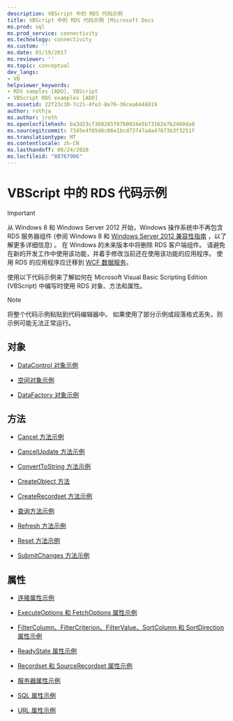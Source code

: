 ```yaml
---
description: VBScript 中的 RDS 代码示例
title: VBScript 中的 RDS 代码示例 |Microsoft Docs
ms.prod: sql
ms.prod_service: connectivity
ms.technology: connectivity
ms.custom: ''
ms.date: 01/19/2017
ms.reviewer: ''
ms.topic: conceptual
dev_langs:
- VB
helpviewer_keywords:
- RDS samples [ADO], VBScript
- VBScript RDS examples [ADO]
ms.assetid: 22f23c30-7c21-4fe3-8e76-36cea6448819
author: rothja
ms.author: jroth
ms.openlocfilehash: ba3d23cf360285f87b0034e5b73162e7b2408da0
ms.sourcegitcommit: 7345e4f05d6c06e1bcd73747a4a47873b3f3251f
ms.translationtype: MT
ms.contentlocale: zh-CN
ms.lasthandoff: 08/24/2020
ms.locfileid: "88767906"
---
```

# <a name="rds-code-examples-in-vbscript"></a>VBScript 中的 RDS 代码示例
> [!IMPORTANT]
>  从 Windows 8 和 Windows Server 2012 开始，Windows 操作系统中不再包含 RDS 服务器组件 (参阅 Windows 8 和 [Windows Server 2012 兼容性指南](https://www.microsoft.com/download/details.aspx?id=27416) ，以了解更多详细信息) 。 在 Windows 的未来版本中将删除 RDS 客户端组件。 请避免在新的开发工作中使用该功能，并着手修改当前还在使用该功能的应用程序。 使用 RDS 的应用程序应迁移到 [WCF 数据服务](https://go.microsoft.com/fwlink/?LinkId=199565)。  
  
 使用以下代码示例来了解如何在 Microsoft Visual Basic Scripting Edition (VBScript) 中编写时使用 RDS 对象、方法和属性。  
  
> [!NOTE]
>  将整个代码示例粘贴到代码编辑器中。 如果使用了部分示例或段落格式丢失，则示例可能无法正常运行。  
  
## <a name="objects"></a>对象  
  
-   [DataControl 对象示例](./datacontrol-object-example-vbscript.md)  
  
-   [空间对象示例](./dataspace-object-and-createobject-method-example-vbscript.md)  
  
-   [DataFactory 对象示例](./datafactory-object-query-method-and-createobject-method-example-vbscript.md)  
  
## <a name="methods"></a>方法  
  
-   [Cancel 方法示例](./cancel-method-example-vbscript.md)  
  
-   [CancelUpdate 方法示例](./cancelupdate-method-example-vbscript.md)  
  
-   [ConvertToString 方法示例](./converttostring-method-example-vbscript.md)  
  
-   [CreateObject 方法](./dataspace-object-and-createobject-method-example-vbscript.md)  
  
-   [CreateRecordset 方法示例](./createrecordset-method-example-vbscript.md)  
  
-   [查询方法示例](./datafactory-object-query-method-and-createobject-method-example-vbscript.md)  
  
-   [Refresh 方法示例](./refresh-method-example-vbscript.md)  
  
-   [Reset 方法示例](./filter-column-criterion-value-sortcolumn-sortdirection-example-vbscript.md)  
  
-   [SubmitChanges 方法示例](./submitchanges-method-example-vbscript.md)  
  
## <a name="properties"></a>属性  
  
-   [连接属性示例](./connect-property-example-vbscript.md)  
  
-   [ExecuteOptions 和 FetchOptions 属性示例](./executeoptions-and-fetchoptions-properties-example-vbscript.md)  
  
-   [FilterColumn、FilterCriterion、FilterValue、SortColumn 和 SortDirection 属性示例](./filter-column-criterion-value-sortcolumn-sortdirection-example-vbscript.md)  
  
-   [ReadyState 属性示例](./readystate-property-example-vbscript.md)  
  
-   [Recordset 和 SourceRecordset 属性示例](./recordset-and-sourcerecordset-properties-example-vbscript.md)  
  
-   [服务器属性示例](./server-property-example-vbscript.md)  
  
-   [SQL 属性示例](./sql-property-example-vbscript.md)  
  
-   [URL 属性示例](./url-property-example-vbscript.md)